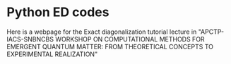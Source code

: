 # Python ED codes
Here is a webpage for the Exact diagonalization tutorial lecture in "APCTP-IACS-SNBNCBS WORKSHOP ON COMPUTATIONAL METHODS FOR EMERGENT QUANTUM MATTER:
FROM THEORETICAL CONCEPTS TO EXPERIMENTAL REALIZATION"

